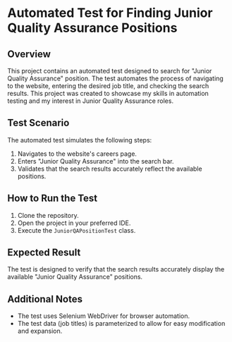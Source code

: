 # Automated Test for Finding Junior Quality Assurance Positions

## Overview

This project contains an automated test designed to search for "Junior Quality Assurance" position. The test automates the process of navigating to the website, entering the desired job title, and checking the search results. This project was created to showcase my skills in automation testing and my interest in Junior Quality Assurance roles.

## Test Scenario

The automated test simulates the following steps:

1. Navigates to the website's careers page.
2. Enters "Junior Quality Assurance" into the search bar.
3. Validates that the search results accurately reflect the available positions.

## How to Run the Test

1. Clone the repository.
2. Open the project in your preferred IDE.
3. Execute the `JuniorQAPositionTest` class.

## Expected Result

The test is designed to verify that the search results accurately display the available "Junior Quality Assurance" positions.

## Additional Notes

* The test uses Selenium WebDriver for browser automation.
* The test data (job titles) is parameterized to allow for easy modification and expansion.
